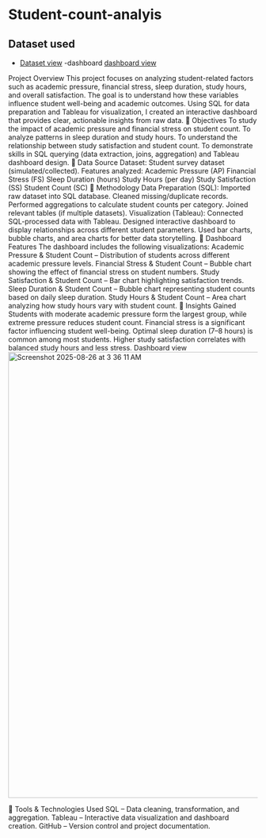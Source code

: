 # Student-count-analyis
## Dataset used
- <a href="https://github.com/anjali65015/Student-count-analyis/blob/main/tableau%20sql%20project%201.twb">Dataset view</a>
-dashboard <a href="https://github.com/anjali65015/Student-count-analyis/blob/main/das.jpg">dashboard view</a>

Project Overview
This project focuses on analyzing student-related factors such as academic pressure, financial stress, sleep duration, study hours, and overall satisfaction. The goal is to understand how these variables influence student well-being and academic outcomes.
Using SQL for data preparation and Tableau for visualization, I created an interactive dashboard that provides clear, actionable insights from raw data.
🔹 Objectives
To study the impact of academic pressure and financial stress on student count.
To analyze patterns in sleep duration and study hours.
To understand the relationship between study satisfaction and student count.
To demonstrate skills in SQL querying (data extraction, joins, aggregation) and Tableau dashboard design.
🔹 Data Source
Dataset: Student survey dataset (simulated/collected).
Features analyzed:
Academic Pressure (AP)
Financial Stress (FS)
Sleep Duration (hours)
Study Hours (per day)
Study Satisfaction (SS)
Student Count (SC)
🔹 Methodology
Data Preparation (SQL):
Imported raw dataset into SQL database.
Cleaned missing/duplicate records.
Performed aggregations to calculate student counts per category.
Joined relevant tables (if multiple datasets).
Visualization (Tableau):
Connected SQL-processed data with Tableau.
Designed interactive dashboard to display relationships across different student parameters.
Used bar charts, bubble charts, and area charts for better data storytelling.
🔹 Dashboard Features
The dashboard includes the following visualizations:
Academic Pressure & Student Count – Distribution of students across different academic pressure levels.
Financial Stress & Student Count – Bubble chart showing the effect of financial stress on student numbers.
Study Satisfaction & Student Count – Bar chart highlighting satisfaction trends.
Sleep Duration & Student Count – Bubble chart representing student counts based on daily sleep duration.
Study Hours & Student Count – Area chart analyzing how study hours vary with student count.
🔹 Insights Gained
Students with moderate academic pressure form the largest group, while extreme pressure reduces student count.
Financial stress is a significant factor influencing student well-being.
Optimal sleep duration (7–8 hours) is common among most students.
Higher study satisfaction correlates with balanced study hours and less stress.
Dashboard view
<img width="1440" height="900" alt="Screenshot 2025-08-26 at 3 36 11 AM" src="https://github.com/user-attachments/assets/eba006c6-edfd-43a9-aa44-78ada5679679" />

🔹 Tools & Technologies Used
SQL – Data cleaning, transformation, and aggregation.
Tableau – Interactive data visualization and dashboard creation.
GitHub – Version control and project documentation.
